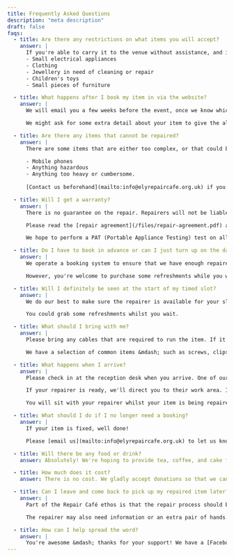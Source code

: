 ```yaml
---
title: Frequently Asked Questions
description: "meta description"
draft: false
faqs:
  - title: Are there any restrictions on what items you will accept?
    answer: |
      If you're able to carry it to the venue without assistance, and it's not dangerous or too messy, it's probably OK to bring. These are some things you might want to bring:
      - Small electrical appliances
      - Clothing
      - Jewellery in need of cleaning or repair
      - Children's toys
      - Small pieces of furniture

  - title: What happens after I book my item in via the website?
    answer: |
      We will email you a few weeks before the event, once we know which repairers are able to attend. You'll be given a timed slot on the day. If we're particularly busy we may not be able to offer a specific time, and you might be given the option to wait for a space.

      We might ask for some extra detail about your item to give the allocated repairer the best chance of helping on the day.

  - title: Are there any items that cannot be repaired?
    answer: |
      There are some items that are either too complex, or that could be hazardous to the repairers that we cannot accept, such as:

      - Mobile phones
      - Anything hazardous
      - Anything too heavy or cumbersome. 
      
      [Contact us beforehand](mailto:info@elyrepaircafe.org.uk) if you are unsure.

  - title: Will I get a warranty?
    answer: |
      There is no guarantee on the repair. Repairers will not be liable if any item suffers further damage during the attempted repair, does not work properly after you have left the Repair Café, or breaks down again in future.

      Please read the [repair agreement](/files/repair-agreement.pdf) and make sure you are happy with the terms before bringing your item.

      We hope to perform a PAT (Portable Appliance Testing) test on all electrical items that are brought along but this does not mean the item will not fail or become unsafe in future.

  - title: Do I have to book in advance or can I just turn up on the day?
    answer: |
      We operate a booking system to ensure that we have enough repairers to help everyone with their items. You can turn up without an item but we won't be able to guarantee a repairer will be able to look at your item, or when that could be.

      However, you're welcome to purchase some refreshments while you wait!

  - title: Will I definitely be seen at the start of my timed slot?
    answer: |
      We do our best to make sure the repairer is available for your slot but sometimes repairs take longer than expected, so there could be a delay.

      You could grab some refreshments whilst you wait.

  - title: What should I bring with me?
    answer: |
      Please bring any cables that are required to run the item. If it's battery powered, please make sure it is fully charged, or that you have some extra working batteries with you. We are very unlikely to be able to fix your item if it won't turn on.

      We have a selection of common items &mdash; such as screws, clips, and fuses &mdash; in the Repair Café toolkit that can be used for the repair. If you item requires something more specialised, your repairer will try to help you identify the part and suggest where you might be able to order a new one. You can then book into a future repair Café &mdash; either in Ely, or another one in the area, to get help fitting it. Alternatively, you might feel confident enough to try a repair on your own!

  - title: What happens when I arrive?
    answer: |
      Please check in at the reception desk when you arrive. One of our volunteers will get you to complete some quick paperwork.

      If your repairer is ready, we'll direct you to their work area. If they're helping someone, you're welcome to wait in the seating area or buy some refreshments.

      You will sit with your repairer whilst your item is being repaired. They may have questions about the fault, or need your help with the repair. It's a great opportunity for you to learn more about the repair process so you might be able to perform the repair yourself next time. This is really useful if the problem is something that is likely to happen again.

  - title: What should I do if I no longer need a booking?
    answer: |
      If your item is fixed, well done!

      Please [email us](mailto:info@elyrepaircafe.org.uk) to let us know you won't need your booking any longer.

  - title: Will there be any food or drink?
    answer: Absolutely! We're hoping to provide tea, coffee, and cake for purchase while you wait. Any profits will be used to help run more Repair Cafés in the future.

  - title: How much does it cost?
    answer: There is no cost. We gladly accept donations so that we can run more Repair Cafés in future. Look out for posters at the venue for details of how to donate. Profit from any purchased refreshments will also help, so please feel free to enjoy those whilst you're waiting!

  - title: Can I leave and come back to pick up my repaired item later?
    answer: |
      Part of the Repair Café ethos is that the repair process should be a collaboration between the repairer and the person with a broken item. It can be a useful learning experience for you. Learning a bit about simple repairs can give you the skills and confidence to fix other items in your home in future.

      The repairer may also need information or an extra pair of hands during the repair.

  - title: How can I help spread the word?
    answer: |
      You're awesome &mdash; thanks for your support! We have a [Facebook page](https://www.facebook.com/people/Ely-Repair-Caf%C3%A9/61553949502819/) you can follow and share posts from.
---
```

